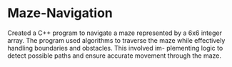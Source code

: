 # Maze-Navigation

Created a C++ program to navigate a maze represented by a 6x6 integer array. The program used algorithms to traverse the maze while effectively handling boundaries and obstacles. This involved im- plementing logic to detect possible paths and ensure accurate movement through the maze.
